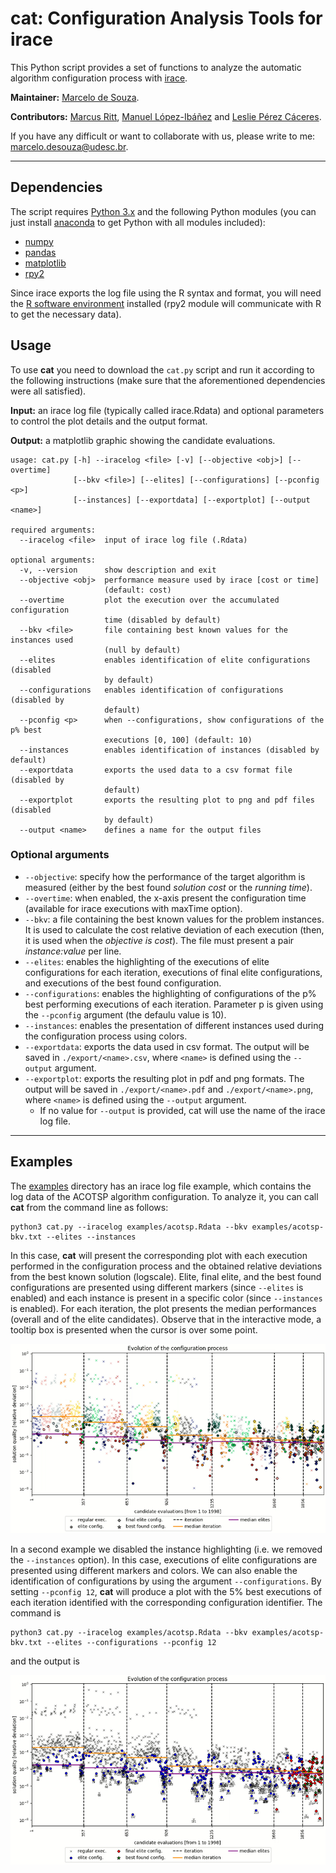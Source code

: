 # cat: Configuration Analysis Tools for irace

This Python script provides a set of functions to analyze the automatic algorithm configuration process with [irace](http://iridia.ulb.ac.be/irace).

**Maintainer:** [Marcelo de Souza](https://souzamarcelo.github.io).

**Contributors:** [Marcus Ritt](https://www.inf.ufrgs.br/~mrpritt), [Manuel López-Ibáñez](http://lopez-ibanez.eu) and [Leslie Pérez Cáceres](https://sites.google.com/site/leslieperez).

If you have any difficult or want to collaborate with us, please write to me: marcelo.desouza@udesc.br.

***

## Dependencies

The script requires [Python 3.x](https://www.python.org) and the following Python modules (you can just install [anaconda](https://www.anaconda.com) to get Python with all modules included):

+ [numpy](https://numpy.org)
+ [pandas](https://pandas.pydata.org)
+ [matplotlib](https://matplotlib.org)
+ [rpy2](https://rpy2.github.io)

Since irace exports the log file using the R syntax and format, you will need the [R software environment](https://www.r-project.org) installed (rpy2 module will communicate with R to get the necessary data).

## Usage

To use **cat** you need to download the `cat.py` script and run it according to the following instructions (make sure that the aforementioned dependencies were all satisfied).

**Input:** an irace log file (typically called irace.Rdata) and optional parameters to control the plot details and the output format.

**Output:** a matplotlib graphic showing the candidate evaluations.

```
usage: cat.py [-h] --iracelog <file> [-v] [--objective <obj>] [--overtime]
              [--bkv <file>] [--elites] [--configurations] [--pconfig <p>]
              [--instances] [--exportdata] [--exportplot] [--output <name>]

required arguments:
  --iracelog <file>  input of irace log file (.Rdata)

optional arguments:
  -v, --version      show description and exit
  --objective <obj>  performance measure used by irace [cost or time]
                     (default: cost)
  --overtime         plot the execution over the accumulated configuration
                     time (disabled by default)
  --bkv <file>       file containing best known values for the instances used
                     (null by default)
  --elites           enables identification of elite configurations (disabled
                     by default)
  --configurations   enables identification of configurations (disabled by
                     default)
  --pconfig <p>      when --configurations, show configurations of the p% best
                     executions [0, 100] (default: 10)
  --instances        enables identification of instances (disabled by default)
  --exportdata       exports the used data to a csv format file (disabled by
                     default)
  --exportplot       exports the resulting plot to png and pdf files (disabled
                     by default)
  --output <name>    defines a name for the output files
```

### Optional arguments

+ `--objective`: specify how the performance of the target algorithm is measured (either by the best found *solution cost* or the *running time*).
+ `--overtime`: when enabled, the x-axis present the configuration time (available for irace executions with maxTime option).
+ `--bkv`: a file containing the best known values for the problem instances. It is used to calculate the cost relative deviation of each execution (then, it is used when the *objective is cost*). The file must present a pair *instance:value* per line.
+ `--elites`: enables the highlighting of the executions of elite configurations for each iteration, executions of final elite configurations, and executions of the best found configuration.
+ `--configurations`: enables the highlighting of configurations of the p% best performing executions of each iteration. Parameter p is given using the `--pconfig` argument (the defaulu value is 10).
+ `--instances`: enables the presentation of different instances used during the configuration process using colors.
+ `--exportdata`: exports the data used in csv format. The output will be saved in `./export/<name>.csv`, where `<name>` is defined using the `--output` argument.
+ `--exportplot`: exports the resulting plot in pdf and png formats. The output will be saved in `./export/<name>.pdf` and `./export/<name>.png`, where `<name>` is defined using the `--output` argument.
  + If no value for `--output` is provided, cat will use the name of the irace log file.

***

## Examples

The [examples](examples) directory has an irace log file example, which contains the log data of the ACOTSP algorithm configuration. To analyze it, you can call **cat** from the command line as follows:

```
python3 cat.py --iracelog examples/acotsp.Rdata --bkv examples/acotsp-bkv.txt --elites --instances
```

In this case, **cat** will present the corresponding plot with each execution performed in the configuration process and the obtained relative deviations from the best known solution (logscale). Elite, final elite, and the best found configurations are presented using different markers (since `--elites` is enabled) and each instance is present in a specific color (since `--instances` is enabled). For each iteration, the plot presents the median performances (overall and of the elite candidates). Observe that in the interactive mode, a tooltip box is presented when the cursor is over some point.

![](./examples/acotsp1.gif)


In a second example we disabled the instance highlighting (i.e. we removed the `--instances` option). In this case, executions of elite configurations are presented using different markers and colors. We can also enable the identification of configurations by using the argument `--configurations`. By setting `--pconfig 12`, **cat** will produce a plot with the 5% best executions of each iteration identified with the corresponding configuration identifier. The command is

```
python3 cat.py --iracelog examples/acotsp.Rdata --bkv examples/acotsp-bkv.txt --elites --configurations --pconfig 12
```

and the output is

![](./examples/acotsp2.gif)
